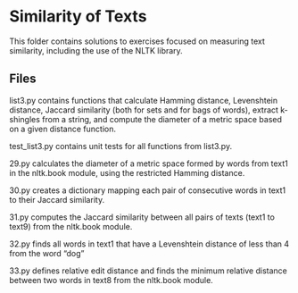 # Similarity of Texts
This folder contains solutions to exercises focused on measuring text similarity, including the use of the NLTK library.

## Files
list3.py contains functions that calculate Hamming distance, Levenshtein distance, Jaccard similarity (both for sets and for bags of words), extract k-shingles from a string, and compute the diameter of a metric space based on a given distance function.

test_list3.py contains unit tests for all functions from list3.py.

29.py calculates the diameter of a metric space formed by words from text1 in the nltk.book module, using the restricted Hamming distance.

30.py creates a dictionary mapping each pair of consecutive words in text1 to their Jaccard similarity.

31.py computes the Jaccard similarity between all pairs of texts (text1 to text9) from the nltk.book module.

32.py finds all words in text1 that have a Levenshtein distance of less than 4 from the word “dog”

33.py defines relative edit distance and finds the minimum relative distance between two words in text8 from the nltk.book module.


